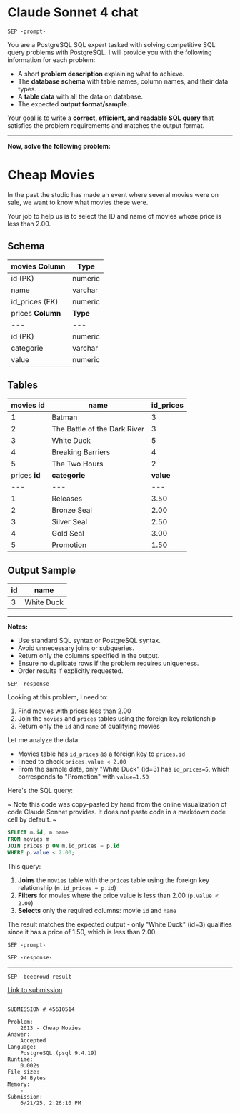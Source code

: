 # Claude Sonnet 4 chat

`SEP -prompt-`

You are a PostgreSQL SQL expert tasked with solving competitive SQL query problems with PostgreSQL. I will provide you with the following information for each problem:

* A short **problem description** explaining what to achieve.
* The **database schema** with table names, column names, and their data types.
* A **table data** with all the data on database.
* The expected **output format/sample**.

Your goal is to write a **correct, efficient, and readable SQL query** that satisfies the problem requirements and matches the output format.

---

**Now, solve the following problem:**

# Cheap Movies

In the past the studio has made an event where several movies were on sale, we want to know what movies these were.  
  
Your job to help us is to select the ID and name of movies whose price is less than 2.00.

## Schema

movies  **Column** | **Type**  
---|---  
id (PK) | numeric  
name | varchar  
id_prices (FK) | numeric  
prices  **Column** | **Type**  
---|---  
id (PK) | numeric  
categorie | varchar  
value | numeric  
  
## Tables

movies  **id** | **name** | **id_prices**  
---|---|---  
1 | Batman | 3  
2 | The Battle of the Dark River | 3  
3 | White Duck | 5  
4 | Breaking Barriers | 4  
5 | The Two Hours | 2  
prices  **id** | **categorie** | **value**  
---|---|---  
1 | Releases | 3.50  
2 | Bronze Seal | 2.00  
3 | Silver Seal | 2.50  
4 | Gold Seal | 3.00  
5 | Promotion | 1.50  
  
## Output Sample

**id** | **name**  
---|---  
3 | White Duck

---

**Notes:**

* Use standard SQL syntax or PostgreSQL syntax.
* Avoid unnecessary joins or subqueries.
* Return only the columns specified in the output.
* Ensure no duplicate rows if the problem requires uniqueness.
* Order results if explicitly requested.

`SEP -response-`

Looking at this problem, I need to:

1. Find movies with prices less than 2.00
2. Join the `movies` and `prices` tables using the foreign key relationship
3. Return only the `id` and `name` of qualifying movies

Let me analyze the data:
- Movies table has `id_prices` as a foreign key to `prices.id`
- I need to check `prices.value < 2.00`
- From the sample data, only "White Duck" (id=3) has `id_prices=5`, which corresponds to "Promotion" with `value=1.50`

Here's the SQL query:

~ Note this code was copy-pasted by hand from the online visualization of code Claude Sonnet provides. It does not paste code in a markdown code cell by default. ~

```sql
SELECT m.id, m.name
FROM movies m
JOIN prices p ON m.id_prices = p.id
WHERE p.value < 2.00;
```

This query:

1. **Joins** the `movies` table with the `prices` table using the foreign key relationship (`m.id_prices = p.id`)
2. **Filters** for movies where the price value is less than 2.00 (`p.value < 2.00`)
3. **Selects** only the required columns: movie `id` and `name`

The result matches the expected output - only "White Duck" (id=3) qualifies since it has a price of 1.50, which is less than 2.00.

`SEP -prompt-`



`SEP -response-`

---

`SEP -beecrowd-result-`

[Link to submission](https://judge.beecrowd.com/en/runs/code/45610514)

```

SUBMISSION # 45610514

Problem:
    2613 - Cheap Movies 
Answer:
    Accepted 
Language:
    PostgreSQL (psql 9.4.19) 
Runtime:
    0.002s 
File size:
    94 Bytes 
Memory:
    - 
Submission:
    6/21/25, 2:26:10 PM 


```